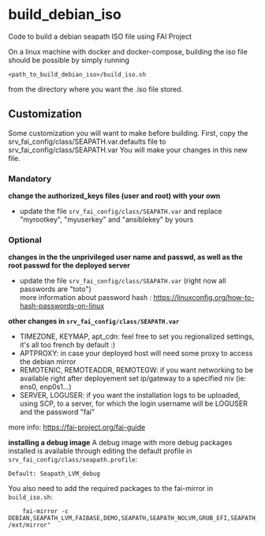 # build_debian_iso
Code to build a debian seapath ISO file using FAI Project

On a linux machine with docker and docker-compose, building the iso file should be possible by simply running 
```
<path_to_build_debian_iso>/build_iso.sh
```

from the directory where you want the .iso file stored.

## Customization 
Some customization you will want to make before building.
First, copy the srv_fai_config/class/SEAPATH.var.defaults file to srv_fai_config/class/SEAPATH.var
You will make your changes in this new file.

### Mandatory
**change the authorized_keys files (user and root) with your own**   
* update the file `srv_fai_config/class/SEAPATH.var` and replace "myrootkey", "myuserkey"  and "ansiblekey" by yours

### Optional
**changes in the the unprivileged user name and passwd, as well as the root passwd for the deployed server**  
* update the file `srv_fai_config/class/SEAPATH.var` (right now all passwords are "toto")  
more information about password hash : https://linuxconfig.org/how-to-hash-passwords-on-linux    

**other changes in `srv_fai_config/class/SEAPATH.var`**
* TIMEZONE, KEYMAP, apt_cdn: feel free to set you regionalized settings, it's all too french by default :)
* APTPROXY: in case your deployed host will need some proxy to access the debian mirror
* REMOTENIC, REMOTEADDR, REMOTEGW: if you want networking to be available right after deployement set ip/gateway to a specified niv (ie: ens0, enp0s1...)
* SERVER, LOGUSER: if you want the installation logs to be uploaded, using SCP, to a server, for which the login username will be LOGUSER and the password "fai"

more info: https://fai-project.org/fai-guide

**installing a debug image**
A debug image with more debug packages installed is available through editing
the default profile in `srv_fai_config/class/seapath.profile`:

```
Default: Seapath_LVM_debug
```

You also need to add the required packages to the fai-mirror in `build_iso.sh`:
```
    fai-mirror -c DEBIAN,SEAPATH_LVM,FAIBASE,DEMO,SEAPATH,SEAPATH_NOLVM,GRUB_EFI,SEAPATH_DBG /ext/mirror"
```
